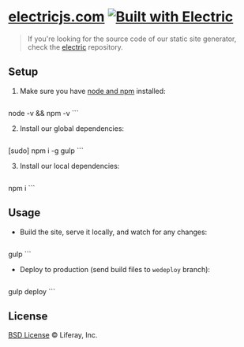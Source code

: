 # [electricjs.com](http://electricjs.com) [![Built with Electric](https://img.shields.io/badge/built%20with-electric-f3c302.svg?style=flat)](http://electricjs.com)

> If you're looking for the source code of our static site generator, check the [electric](https://github.com/wedeploy/electric) repository.

## Setup

1. Make sure you have [node and npm](https://nodejs.org/en/download/) installed:

	```sh
node -v && npm -v
	```

2. Install our global dependencies:

	```sh
[sudo] npm i -g gulp
	```

3. Install our local dependencies:

	```sh
npm i
	```

## Usage

* Build the site, serve it locally, and watch for any changes:

	```
gulp
	```

* Deploy to production (send build files to `wedeploy` branch):

	```
gulp deploy
	```

## License

[BSD License](https://github.com/wedeploy/electricjs.com/blob/master/LICENSE.md) © Liferay, Inc.
